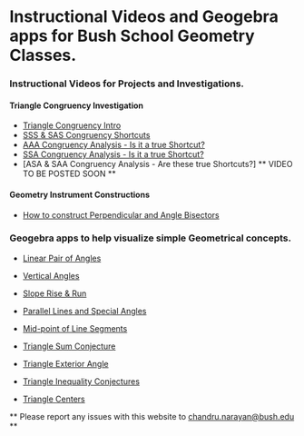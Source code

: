 # Instructional Videos and Geogebra apps for Bush School Geometry Classes. 

### Instructional Videos for Projects and Investigations. 

#### Triangle Congruency Investigation

* [Triangle Congruency Intro](https://www.loom.com/share/7317618989f94379b102635e2a249457)
* [SSS & SAS Congruency Shortcuts](https://www.loom.com/share/86855aa679304f17a65ba7d0b4488480)
* [AAA Congruency Analysis - Is it a true Shortcut?](https://www.loom.com/share/8f39971a98b649c5a0e2edeef0bcf60f)
* [SSA Congruency Analysis - Is it a true Shortcut?](https://www.loom.com/share/db874d55cd3944b6954391200fbe0e1d)
* [ASA & SAA Congruency Analysis - Are these true Shortcuts?]  ** VIDEO TO BE POSTED SOON ** 

#### Geometry Instrument Constructions

* [How to construct Perpendicular and Angle Bisectors](https://www.loom.com/share/9cf007acf61240dc91b3f5dedff52e2d)

### Geogebra apps to help visualize simple Geometrical concepts. 

* [Linear Pair of Angles](linearpair.md)

* [Vertical Angles](vertangles.md)

* [Slope Rise & Run](slope.md)

* [Parallel Lines and Special Angles](parallel.md)

* [Mid-point of Line Segments](midpoint.md)

* [Triangle Sum Conjecture](trianglesum.md)

* [Triangle Exterior Angle](triangleexterior.md)

* [Triangle Inequality Conjectures](triangleineq.md)

* [Triangle Centers](trianglecenters.md)


** Please report any issues with this website to <chandru.narayan@bush.edu> **



